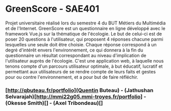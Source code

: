 # GreenScore - SAE401
Projet universitaire réalisé lors du semestre 4 du BUT Métiers du Multimédia et de l'Internet.
GreenScore est un questionnaire en ligne développé avec le framework Vue.js sur la thématique de l'écologie. Le but de celui-ci est de poser 20 questions à l'utilisateur, qui proposent 4 réponses chacune parmi lesquelles une seule doit être choisie. Chaque réponse correspond à un degré d'intérêt envers l'environnement, ce qui donnera à la fin du questionnaire un résultat correspondant au niveau d'implication de l'utilisateur auprès de l'écologie.
C'est une application web, à laquelle nous tenons compte d'un parcours utilisateur optimale, à but éducatif, lucratif et permettant aux utilisateurs de se rendre compte de leurs faits et gestes pour ou contre l'environnement, et a pour but de faire réfléchir.

### [http://qbuteau.fr/portfolio](Quentin Buteau) - (Jathushan Selvarajah)[http://mmi22g05.mmi-troyes.fr/portfolio] - (Okesse Smith)[] - (Axel Tribondeau)[]
 
